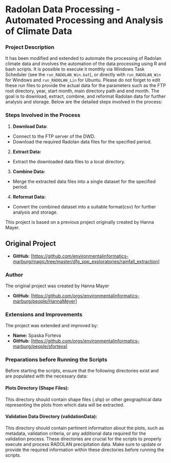# Radolan Data Processing - Automated Processing and Analysis of Climate Data

### Project Description

 It has been modified and extended to automate the processing of Radolan climate data and involves the automation of the data processing using R and bash scripts. It is possible to execute it monthly via Windows Task Scheduler (see the `run_RADOLAN_Win.bat`), or directly with `run_RADOLAN_Win` for Windows and `run_RADOLAN_Lin` for Ubuntu. Please do not forget to edit these run files to provide the actual data for the parameters such as the FTP root directory, year, start month, main directory path and end month. The goal is to download, extract, combine, and reformat Radolan data for further analysis and storage. Below are the detailed steps involved in the process:

 ### Steps Involved in the Process
  
1. **Download Data:**
  - Connect to the FTP server of the DWD.
  - Download the required Radolan data files for the specified period.

2. **Extract Data:**
  - Extract the downloaded data files to a local directory.

3. **Combine Data:**
  - Merge the extracted data files into a single dataset for the specified period.

4. **Reformat Data:**
  - Convert the combined dataset into a suitable format(csv) for further analysis and storage.


This project is based on a previous project originally created by Hanna Mayer.

## Original Project
- **GitHub:** [https://github.com/environmentalinformatics-marburg/magic/tree/master/dfg_spp_exploratories/rainfall_extraction]

### Author

The original project was created by Hanna Mayer
- **GitHub:** [https://github.com/orgs/environmentalinformatics-marburg/people/HannaMeyer] 

### Extensions and Improvements

The project was extended and improved by:

- **Name:** Spaska Forteva
- **GitHub:** [https://github.com/orgs/environmentalinformatics-marburg/people/sforteva] 


### Preparations before Running the Scripts

Before starting the scripts, ensure that the following directories exist and are populated with the necessary data:

#### Plots Directory (Shape Files):

This directory should contain shape files (.shp) or other geographical data representing the plots from which data will be extracted.

#### Validation Data Directory (validationData):

This directory should contain pertinent information about the plots, such as metadata, validation criteria, or any additional data required for the validation process.
These directories are crucial for the scripts to properly execute and process RADOLAN precipitation data. Make sure to update or provide the required information within these directories before running the scripts.

